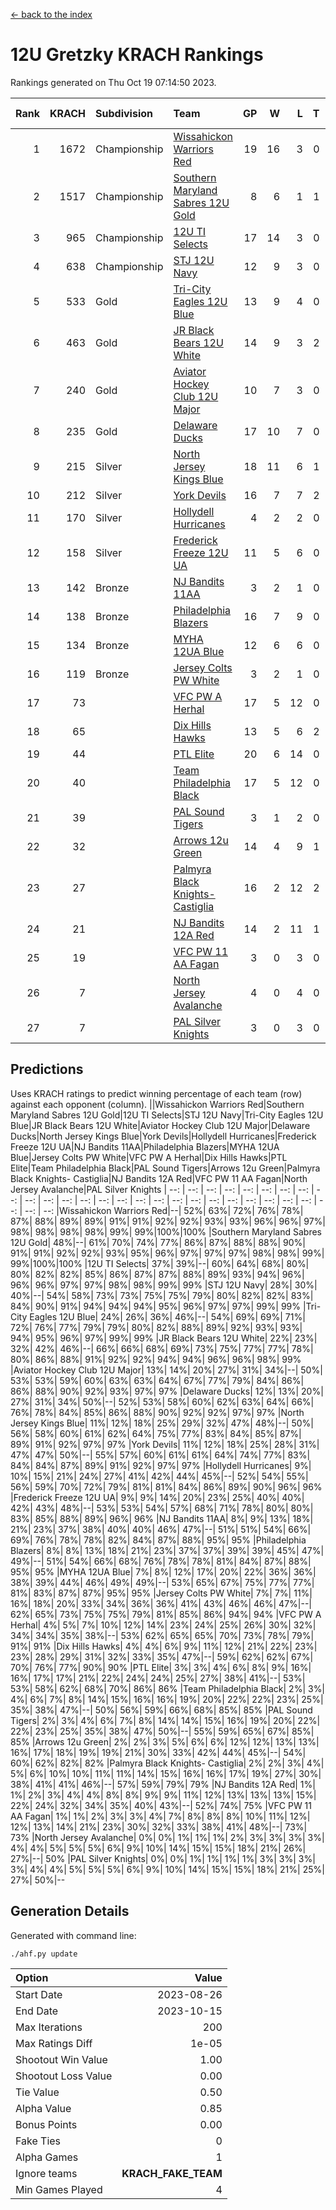 [<- back to the index](readme.md)
# 12U Gretzky KRACH Rankings
Rankings generated on Thu Oct 19 07:14:50 2023.

Rank|KRACH|Subdivision|Team|GP|W|L|T|OTW|OTL|SoS|Exp Wins|Win Diff
---:|---:|:---|:---|---:|---:|---:|---:|---:|---:|---:|---:|---:
1|1672|Championship|[Wissahickon Warriors Red](https://gamesheetstats.com/seasons/3659/teams/140468/schedule)|19|16|3|0|1|0|390|16.8|-0.0
2|1517|Championship|[Southern Maryland Sabres 12U Gold](https://gamesheetstats.com/seasons/3659/teams/140463/schedule)|8|6|1|1|0|0|485|7.3|-0.0
3|965|Championship|[12U TI Selects](https://gamesheetstats.com/seasons/3659/teams/140450/schedule)|17|14|3|0|0|1|284|14.8|-0.0
4|638|Championship|[STJ 12U Navy](https://gamesheetstats.com/seasons/3659/teams/140464/schedule)|12|9|3|0|1|0|352|9.8|-0.0
5|533|Gold|[Tri-City Eagles 12U Blue](https://gamesheetstats.com/seasons/3659/teams/140466/schedule)|13|9|4|0|0|0|408|9.8|-0.0
6|463|Gold|[JR Black Bears 12U White](https://gamesheetstats.com/seasons/3659/teams/140456/schedule)|14|9|3|2|0|1|368|10.8|-0.0
7|240|Gold|[Aviator Hockey Club 12U Major](https://gamesheetstats.com/seasons/3659/teams/140452/schedule)|10|7|3|0|0|0|244|7.8|-0.0
8|235|Gold|[Delaware Ducks](https://gamesheetstats.com/seasons/3659/teams/140453/schedule)|17|10|7|0|0|0|277|10.8|-0.0
9|215|Silver|[North Jersey Kings Blue](https://gamesheetstats.com/seasons/3659/teams/140459/schedule)|18|11|6|1|1|0|229|12.4|0.0
10|212|Silver|[York Devils](https://gamesheetstats.com/seasons/3659/teams/140469/schedule)|16|7|7|2|1|0|463|8.8|-0.0
11|170|Silver|[Hollydell Hurricanes](https://gamesheetstats.com/seasons/3659/teams/140777/schedule)|4|2|2|0|0|0|413|2.8|-0.0
12|158|Silver|[Frederick Freeze 12U UA](https://gamesheetstats.com/seasons/3659/teams/140455/schedule)|11|5|6|0|0|0|351|5.8|-0.0
13|142|Bronze|[NJ Bandits 11AA](https://gamesheetstats.com/seasons/3659/teams/140782/schedule)|3|2|1|0|0|0|79|2.9|0.0
14|138|Bronze|[Philadelphia Blazers](https://gamesheetstats.com/seasons/3659/teams/140461/schedule)|16|7|9|0|1|0|461|7.8|-0.0
15|134|Bronze|[MYHA 12UA Blue](https://gamesheetstats.com/seasons/3659/teams/140457/schedule)|12|6|6|0|0|1|351|6.8|-0.0
16|119|Bronze|[Jersey Colts PW White](https://gamesheetstats.com/seasons/3659/teams/140778/schedule)|3|2|1|0|0|0|73|2.9|0.0
17|73||[VFC PW A Herhal](https://gamesheetstats.com/seasons/3659/teams/140467/schedule)|17|5|12|0|0|0|403|5.8|-0.0
18|65||[Dix Hills Hawks](https://gamesheetstats.com/seasons/3659/teams/140454/schedule)|13|5|6|2|0|0|155|6.8|-0.0
19|44||[PTL Elite](https://gamesheetstats.com/seasons/3659/teams/140462/schedule)|20|6|14|0|1|2|297|6.9|0.0
20|40||[Team Philadelphia Black](https://gamesheetstats.com/seasons/3659/teams/140465/schedule)|17|5|12|0|0|0|175|5.9|0.0
21|39||[PAL Sound Tigers](https://gamesheetstats.com/seasons/3659/teams/140486/schedule)|3|1|2|0|0|0|87|1.9|0.0
22|32||[Arrows 12u Green](https://gamesheetstats.com/seasons/3659/teams/140451/schedule)|14|4|9|1|1|0|226|5.4|0.0
23|27||[Palmyra Black Knights- Castiglia](https://gamesheetstats.com/seasons/3659/teams/140460/schedule)|16|2|12|2|0|0|325|3.9|0.0
24|21||[NJ Bandits 12A Red](https://gamesheetstats.com/seasons/3659/teams/140458/schedule)|14|2|11|1|0|1|374|3.4|0.0
25|19||[VFC PW 11 AA Fagan](https://gamesheetstats.com/seasons/3659/teams/140789/schedule)|3|0|3|0|0|1|508|0.8|-0.0
26|7||[North Jersey Avalanche](https://gamesheetstats.com/seasons/3659/teams/140783/schedule)|4|0|4|0|0|0|101|0.9|0.0
27|7||[PAL Silver Knights](https://gamesheetstats.com/seasons/3659/teams/140514/schedule)|3|0|3|0|0|0|35|0.9|0.0

## Predictions
Uses KRACH ratings to predict winning percentage of each team (row) against each opponent (column).
||Wissahickon Warriors Red|Southern Maryland Sabres 12U Gold|12U TI Selects|STJ 12U Navy|Tri-City Eagles 12U Blue|JR Black Bears 12U White|Aviator Hockey Club 12U Major|Delaware Ducks|North Jersey Kings Blue|York Devils|Hollydell Hurricanes|Frederick Freeze 12U UA|NJ Bandits 11AA|Philadelphia Blazers|MYHA 12UA Blue|Jersey Colts PW White|VFC PW A Herhal|Dix Hills Hawks|PTL Elite|Team Philadelphia Black|PAL Sound Tigers|Arrows 12u Green|Palmyra Black Knights- Castiglia|NJ Bandits 12A Red|VFC PW 11 AA Fagan|North Jersey Avalanche|PAL Silver Knights
| --: | --: | --: | --: | --: | --: | --: | --: | --: | --: | --: | --: | --: | --: | --: | --: | --: | --: | --: | --: | --: | --: | --: | --: | --: | --: | --: | --: 
|Wissahickon Warriors Red|--| 52%| 63%| 72%| 76%| 78%| 87%| 88%| 89%| 89%| 91%| 91%| 92%| 92%| 93%| 93%| 96%| 96%| 97%| 98%| 98%| 98%| 98%| 99%| 99%|100%|100%
|Southern Maryland Sabres 12U Gold| 48%|--| 61%| 70%| 74%| 77%| 86%| 87%| 88%| 88%| 90%| 91%| 91%| 92%| 92%| 93%| 95%| 96%| 97%| 97%| 97%| 98%| 98%| 99%| 99%|100%|100%
|12U TI Selects| 37%| 39%|--| 60%| 64%| 68%| 80%| 80%| 82%| 82%| 85%| 86%| 87%| 87%| 88%| 89%| 93%| 94%| 96%| 96%| 96%| 97%| 97%| 98%| 98%| 99%| 99%
|STJ 12U Navy| 28%| 30%| 40%|--| 54%| 58%| 73%| 73%| 75%| 75%| 79%| 80%| 82%| 82%| 83%| 84%| 90%| 91%| 94%| 94%| 94%| 95%| 96%| 97%| 97%| 99%| 99%
|Tri-City Eagles 12U Blue| 24%| 26%| 36%| 46%|--| 54%| 69%| 69%| 71%| 72%| 76%| 77%| 79%| 79%| 80%| 82%| 88%| 89%| 92%| 93%| 93%| 94%| 95%| 96%| 97%| 99%| 99%
|JR Black Bears 12U White| 22%| 23%| 32%| 42%| 46%|--| 66%| 66%| 68%| 69%| 73%| 75%| 77%| 77%| 78%| 80%| 86%| 88%| 91%| 92%| 92%| 94%| 94%| 96%| 96%| 98%| 99%
|Aviator Hockey Club 12U Major| 13%| 14%| 20%| 27%| 31%| 34%|--| 50%| 53%| 53%| 59%| 60%| 63%| 63%| 64%| 67%| 77%| 79%| 84%| 86%| 86%| 88%| 90%| 92%| 93%| 97%| 97%
|Delaware Ducks| 12%| 13%| 20%| 27%| 31%| 34%| 50%|--| 52%| 53%| 58%| 60%| 62%| 63%| 64%| 66%| 76%| 78%| 84%| 85%| 86%| 88%| 90%| 92%| 92%| 97%| 97%
|North Jersey Kings Blue| 11%| 12%| 18%| 25%| 29%| 32%| 47%| 48%|--| 50%| 56%| 58%| 60%| 61%| 62%| 64%| 75%| 77%| 83%| 84%| 85%| 87%| 89%| 91%| 92%| 97%| 97%
|York Devils| 11%| 12%| 18%| 25%| 28%| 31%| 47%| 47%| 50%|--| 55%| 57%| 60%| 61%| 61%| 64%| 74%| 77%| 83%| 84%| 84%| 87%| 89%| 91%| 92%| 97%| 97%
|Hollydell Hurricanes|  9%| 10%| 15%| 21%| 24%| 27%| 41%| 42%| 44%| 45%|--| 52%| 54%| 55%| 56%| 59%| 70%| 72%| 79%| 81%| 81%| 84%| 86%| 89%| 90%| 96%| 96%
|Frederick Freeze 12U UA|  9%|  9%| 14%| 20%| 23%| 25%| 40%| 40%| 42%| 43%| 48%|--| 53%| 53%| 54%| 57%| 68%| 71%| 78%| 80%| 80%| 83%| 85%| 88%| 89%| 96%| 96%
|NJ Bandits 11AA|  8%|  9%| 13%| 18%| 21%| 23%| 37%| 38%| 40%| 40%| 46%| 47%|--| 51%| 51%| 54%| 66%| 69%| 76%| 78%| 78%| 82%| 84%| 87%| 88%| 95%| 95%
|Philadelphia Blazers|  8%|  8%| 13%| 18%| 21%| 23%| 37%| 37%| 39%| 39%| 45%| 47%| 49%|--| 51%| 54%| 66%| 68%| 76%| 78%| 78%| 81%| 84%| 87%| 88%| 95%| 95%
|MYHA 12UA Blue|  7%|  8%| 12%| 17%| 20%| 22%| 36%| 36%| 38%| 39%| 44%| 46%| 49%| 49%|--| 53%| 65%| 67%| 75%| 77%| 77%| 81%| 83%| 87%| 87%| 95%| 95%
|Jersey Colts PW White|  7%|  7%| 11%| 16%| 18%| 20%| 33%| 34%| 36%| 36%| 41%| 43%| 46%| 46%| 47%|--| 62%| 65%| 73%| 75%| 75%| 79%| 81%| 85%| 86%| 94%| 94%
|VFC PW A Herhal|  4%|  5%|  7%| 10%| 12%| 14%| 23%| 24%| 25%| 26%| 30%| 32%| 34%| 34%| 35%| 38%|--| 53%| 62%| 65%| 65%| 70%| 73%| 78%| 79%| 91%| 91%
|Dix Hills Hawks|  4%|  4%|  6%|  9%| 11%| 12%| 21%| 22%| 23%| 23%| 28%| 29%| 31%| 32%| 33%| 35%| 47%|--| 59%| 62%| 62%| 67%| 70%| 76%| 77%| 90%| 90%
|PTL Elite|  3%|  3%|  4%|  6%|  8%|  9%| 16%| 16%| 17%| 17%| 21%| 22%| 24%| 24%| 25%| 27%| 38%| 41%|--| 53%| 53%| 58%| 62%| 68%| 70%| 86%| 86%
|Team Philadelphia Black|  2%|  3%|  4%|  6%|  7%|  8%| 14%| 15%| 16%| 16%| 19%| 20%| 22%| 22%| 23%| 25%| 35%| 38%| 47%|--| 50%| 56%| 59%| 66%| 68%| 85%| 85%
|PAL Sound Tigers|  2%|  3%|  4%|  6%|  7%|  8%| 14%| 14%| 15%| 16%| 19%| 20%| 22%| 22%| 23%| 25%| 35%| 38%| 47%| 50%|--| 55%| 59%| 65%| 67%| 85%| 85%
|Arrows 12u Green|  2%|  2%|  3%|  5%|  6%|  6%| 12%| 12%| 13%| 13%| 16%| 17%| 18%| 19%| 19%| 21%| 30%| 33%| 42%| 44%| 45%|--| 54%| 60%| 62%| 82%| 82%
|Palmyra Black Knights- Castiglia|  2%|  2%|  3%|  4%|  5%|  6%| 10%| 10%| 11%| 11%| 14%| 15%| 16%| 16%| 17%| 19%| 27%| 30%| 38%| 41%| 41%| 46%|--| 57%| 59%| 79%| 79%
|NJ Bandits 12A Red|  1%|  1%|  2%|  3%|  4%|  4%|  8%|  8%|  9%|  9%| 11%| 12%| 13%| 13%| 13%| 15%| 22%| 24%| 32%| 34%| 35%| 40%| 43%|--| 52%| 74%| 75%
|VFC PW 11 AA Fagan|  1%|  1%|  2%|  3%|  3%|  4%|  7%|  8%|  8%|  8%| 10%| 11%| 12%| 12%| 13%| 14%| 21%| 23%| 30%| 32%| 33%| 38%| 41%| 48%|--| 73%| 73%
|North Jersey Avalanche|  0%|  0%|  1%|  1%|  1%|  2%|  3%|  3%|  3%|  3%|  4%|  4%|  5%|  5%|  5%|  6%|  9%| 10%| 14%| 15%| 15%| 18%| 21%| 26%| 27%|--| 50%
|PAL Silver Knights|  0%|  0%|  1%|  1%|  1%|  1%|  3%|  3%|  3%|  3%|  4%|  4%|  5%|  5%|  5%|  6%|  9%| 10%| 14%| 15%| 15%| 18%| 21%| 25%| 27%| 50%|--

## Generation Details

Generated with command line:
```
./ahf.py update
```

| Option | Value |
| :----- | ----: |
| Start Date | 2023-08-26 |
| End Date | 2023-10-15 |
| Max Iterations | 200 |
| Max Ratings Diff | 1e-05 |
| Shootout Win Value | 1.00 |
| Shootout Loss Value | 0.00 |
| Tie Value | 0.50 |
| Alpha Value | 0.85 |
| Bonus Points | 0.00 |
| Fake Ties | 0 |
| Alpha Games | 1 |
| Ignore teams | __KRACH_FAKE_TEAM__ |
| Min Games Played | 4 |

